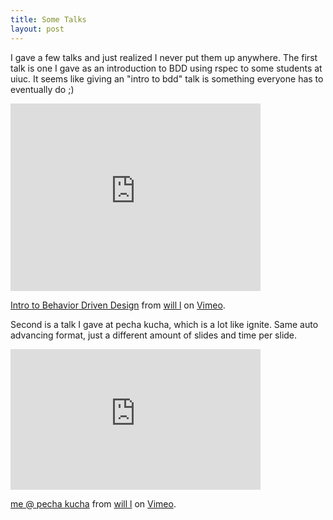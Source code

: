 ```yaml
---
title: Some Talks
layout: post
---
```


I gave a few talks and just realized I never put them up anywhere.
The first talk is one I gave as an introduction to BDD using rspec to some students at uiuc.
It seems like giving an "intro to bdd" talk is something everyone has to eventually do ;)

<iframe src="http://player.vimeo.com/video/11444008" width="400" height="300" frameborder="0"></iframe><p><a href="http://vimeo.com/11444008">Intro to Behavior Driven Design</a> from <a href="http://vimeo.com/willl">will l</a> on <a href="http://vimeo.com">Vimeo</a>.</p>


Second is a talk I gave at pecha kucha, which is a lot like ignite. Same auto advancing format, just a different amount of slides and time per slide.

<iframe src="http://player.vimeo.com/video/13806419" width="400" height="225" frameborder="0"></iframe><p><a href="http://vimeo.com/13806419">me @ pecha kucha</a> from <a href="http://vimeo.com/willl">will l</a> on <a href="http://vimeo.com">Vimeo</a>.</p>

